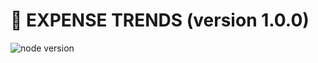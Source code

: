 # **:triangular_flag_on_post: EXPENSE TRENDS** (version 1.0.0)

![node version](https://img.shields.io/badge/node->=14.0.0-brightgreen.svg)
